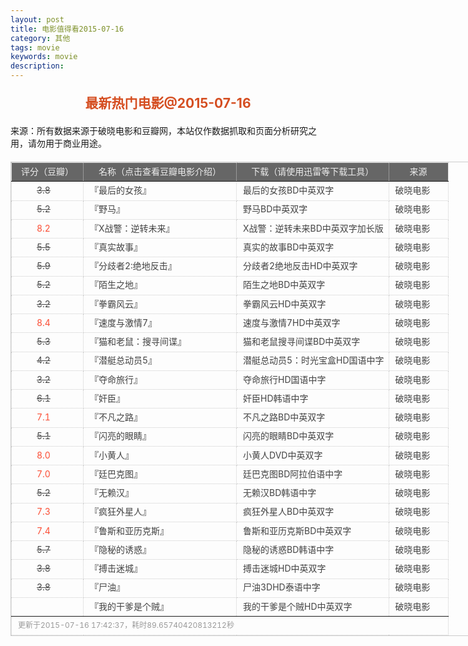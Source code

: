 ```yaml
---
layout: post
title: 电影值得看2015-07-16
category: 其他
tags: movie
keywords: movie 
description: 
---
```

<h2 style="text-align:center;color:#D54E21;margin:20px auto">最新热门电影@2015-07-16</h2>
<div>来源：所有数据来源于破晓电影和豆瓣网，本站仅作数据抓取和页面分析研究之用，请勿用于商业用途。</div>
<table id="movietb">
   <thead>
     <tr>
       <td width="100px">评分（豆瓣）</td>
       <td width="230px">名称（点击查看豆瓣电影介绍）</td>
       <td>下载（请使用迅雷等下载工具）</td>
       <td width="80px">来源</td>
     </tr>
   </thead>
   <tbody>
    <tr><td><a class="grade_bad" href="http://movie.douban.com/subject/21349012/collections" target="_blank">3.8</a></td>      <td>『<a class="movie" href="http://movie.douban.com/subject/21349012/" target="_blank">最后的女孩</a>』</td>      <td><a class="dllink" href="ftp://7:7@p13.poxiao.com:8202/[www.poxiao.com破晓电影]最后的女孩BD中英双字.rmvb" target="_blank">最后的女孩BD中英双字</a></td>      <td><a class="dlsource" href="http://www.poxiao.com/movie/38592.html" target="_blank">破晓电影</a><br /></td>    </tr>    <tr><td><a class="grade_bad" href="http://movie.douban.com/subject/26340965/collections" target="_blank">5.2</a></td>      <td>『<a class="movie" href="http://movie.douban.com/subject/26340965/" target="_blank">野马</a>』</td>      <td><a class="dllink" href="ftp://8:8@p13.poxiao.com:8202/[www.poxiao.com破晓电影]野马BD中英双字.rmvb" target="_blank">野马BD中英双字</a></td>      <td><a class="dlsource" href="http://www.poxiao.com/movie/38591.html" target="_blank">破晓电影</a><br /></td>    </tr>    <tr><td><a class="grade_good" href="http://movie.douban.com/subject/10485647/collections" target="_blank">8.2</a></td>      <td>『<a class="movie" href="http://movie.douban.com/subject/10485647/" target="_blank">X战警：逆转未来</a>』</td>      <td><a class="dllink" href="ftp://6:6@p13.poxiao.com:8202/[www.poxiao.com破晓电影]X战警逆转未来BD中英双字加长版.mp4  " target="_blank">X战警：逆转未来BD中英双字加长版</a></td>      <td><a class="dlsource" href="http://www.poxiao.com/movie/37388.html" target="_blank">破晓电影</a><br /></td>    </tr>    <tr><td><a class="grade_bad" href="http://movie.douban.com/subject/10546665/collections" target="_blank">5.5</a></td>      <td>『<a class="movie" href="http://movie.douban.com/subject/10546665/" target="_blank">真实故事</a>』</td>      <td><a class="dllink" href="ftp://5:5@p13.poxiao.com:8202/[www.poxiao.com破晓电影]真实的故事BD中英双字.rmvb" target="_blank">真实的故事BD中英双字</a></td>      <td><a class="dlsource" href="http://www.poxiao.com/movie/38589.html" target="_blank">破晓电影</a><br /></td>    </tr>    <tr><td><a class="grade_bad" href="http://movie.douban.com/subject/25794212/collections" target="_blank">5.9</a></td>      <td>『<a class="movie" href="http://movie.douban.com/subject/25794212/" target="_blank">分歧者2:绝地反击</a>』</td>      <td><a class="dllink" href="ftp://4:4@p13.poxiao.com:8202/[www.poxiao.com破晓电影]分歧者2绝地反击HD中英双字.rmvb" target="_blank">分歧者2绝地反击HD中英双字</a></td>      <td><a class="dlsource" href="http://www.poxiao.com/movie/38586.html" target="_blank">破晓电影</a><br /></td>    </tr>    <tr><td><a class="grade_bad" href="http://movie.douban.com/subject/25750671/collections" target="_blank">5.2</a></td>      <td>『<a class="movie" href="http://movie.douban.com/subject/25750671/" target="_blank">陌生之地</a>』</td>      <td><a class="dllink" href="ftp://3:3@p13.poxiao.com:8202/[www.poxiao.com破晓电影]陌生之地BD中英双字.rmvb" target="_blank">陌生之地BD中英双字</a></td>      <td><a class="dlsource" href="http://www.poxiao.com/movie/38585.html" target="_blank">破晓电影</a><br /></td>    </tr>    <tr><td><a class="grade_bad" href="http://movie.douban.com/subject/26365723/collections" target="_blank">3.2</a></td>      <td>『<a class="movie" href="http://movie.douban.com/subject/26365723/" target="_blank">拳霸风云</a>』</td>      <td><a class="dllink" href="ftp://2:2@p13.poxiao.com:8202/[www.poxiao.com破晓电影]拳霸风云HD中英双字.rmvb" target="_blank">拳霸风云HD中英双字</a></td>      <td><a class="dlsource" href="http://www.poxiao.com/movie/38584.html" target="_blank">破晓电影</a><br /></td>    </tr>    <tr><td><a class="grade_good" href="http://movie.douban.com/subject/23761370/collections" target="_blank">8.4</a></td>      <td>『<a class="movie" href="http://movie.douban.com/subject/23761370/" target="_blank">速度与激情7</a>』</td>      <td><a class="dllink" href="ftp://1:1@p13.poxiao.com:8202/[www.poxiao.com破晓电影]速度与激情7HD中英双字.rmvb" target="_blank">速度与激情7HD中英双字</a></td>      <td><a class="dlsource" href="http://www.poxiao.com/movie/38582.html" target="_blank">破晓电影</a><br /></td>    </tr>    <tr><td><a class="grade_bad" href="http://movie.douban.com/subject/26423179/collections" target="_blank">5.3</a></td>      <td>『<a class="movie" href="http://movie.douban.com/subject/26423179/" target="_blank">猫和老鼠：搜寻间谍</a>』</td>      <td><a class="dllink" href="ftp://3:3@p13.poxiao.com:8202/[www.poxiao.com破晓电影]猫和老鼠搜寻间谍BD中英双字.rmvb " target="_blank">猫和老鼠搜寻间谍BD中英双字</a></td>      <td><a class="dlsource" href="http://www.poxiao.com/movie/38579.html" target="_blank">破晓电影</a><br /></td>    </tr>    <tr><td><a class="grade_bad" href="http://movie.douban.com/subject/26220733/collections" target="_blank">4.2</a></td>      <td>『<a class="movie" href="http://movie.douban.com/subject/26220733/" target="_blank">潜艇总动员5</a>』</td>      <td><a class="dllink" href="ftp://1:1@p13.poxiao.com:8202/[www.poxiao.com破晓电影]潜艇总动员5：时光宝盒HD国语中字.rmvb" target="_blank">潜艇总动员5：时光宝盒HD国语中字</a></td>      <td><a class="dlsource" href="http://www.poxiao.com/movie/38578.html" target="_blank">破晓电影</a><br /></td>    </tr>    <tr><td><a class="grade_bad" href="http://movie.douban.com/subject/24737155/collections" target="_blank">3.2</a></td>      <td>『<a class="movie" href="http://movie.douban.com/subject/24737155/" target="_blank">夺命旅行</a>』</td>      <td><a class="dllink" href="ftp://2:2@p13.poxiao.com:8202/[www.poxiao.com破晓电影]夺命旅行HD国语中字.rmvb" target="_blank">夺命旅行HD国语中字</a></td>      <td><a class="dlsource" href="http://www.poxiao.com/movie/38577.html" target="_blank">破晓电影</a><br /></td>    </tr>    <tr><td><a class="grade_bad" href="http://movie.douban.com/subject/25823840/collections" target="_blank">6.1</a></td>      <td>『<a class="movie" href="http://movie.douban.com/subject/25823840/" target="_blank">奸臣</a>』</td>      <td><a class="dllink" href="ftp://8:8@p13.poxiao.com:8202/[www.poxiao.com破晓电影]奸臣HD韩语中字.mp4" target="_blank">奸臣HD韩语中字</a></td>      <td><a class="dlsource" href="http://www.poxiao.com/movie/38576.html" target="_blank">破晓电影</a><br /></td>    </tr>    <tr><td><a class="grade_good" href="http://movie.douban.com/subject/24877015/collections" target="_blank">7.1</a></td>      <td>『<a class="movie" href="http://movie.douban.com/subject/24877015/" target="_blank">不凡之路</a>』</td>      <td><a class="dllink" href="ftp://7:7@p13.poxiao.com:8202/[www.poxiao.com破晓电影]不凡之路BD中英双字.rmvb" target="_blank">不凡之路BD中英双字</a></td>      <td><a class="dlsource" href="http://www.poxiao.com/movie/38575.html" target="_blank">破晓电影</a><br /></td>    </tr>    <tr><td><a class="grade_bad" href="http://movie.douban.com/subject/25715842/collections" target="_blank">5.1</a></td>      <td>『<a class="movie" href="http://movie.douban.com/subject/25715842/" target="_blank">闪亮的眼睛</a>』</td>      <td><a class="dllink" href="ftp://6:6@p13.poxiao.com:8202/[www.poxiao.com破晓电影]闪亮的眼睛BD中英双字.rmvb" target="_blank">闪亮的眼睛BD中英双字</a></td>      <td><a class="dlsource" href="http://www.poxiao.com/movie/38573.html" target="_blank">破晓电影</a><br /></td>    </tr>    <tr><td><a class="grade_good" href="http://movie.douban.com/subject/11624706/collections" target="_blank">8.0</a></td>      <td>『<a class="movie" href="http://movie.douban.com/subject/11624706/" target="_blank">小黄人</a>』</td>      <td><a class="dllink" href="ftp://5:5@p13.poxiao.com:8202/[www.poxiao.com破晓电影]小黄人DVD中英双字.rmvb" target="_blank">小黄人DVD中英双字</a></td>      <td><a class="dlsource" href="http://www.poxiao.com/movie/38572.html" target="_blank">破晓电影</a><br /></td>    </tr>    <tr><td><a class="grade_good" href="http://movie.douban.com/subject/25803933/collections" target="_blank">7.0</a></td>      <td>『<a class="movie" href="http://movie.douban.com/subject/25803933/" target="_blank">廷巴克图</a>』</td>      <td><a class="dllink" href="ftp://3:3@p13.poxiao.com:8202/[www.poxiao.com破晓电影]廷巴克图BD阿拉伯语中字.mp4" target="_blank">廷巴克图BD阿拉伯语中字</a></td>      <td><a class="dlsource" href="http://www.poxiao.com/movie/38571.html" target="_blank">破晓电影</a><br /></td>    </tr>    <tr><td><a class="grade_bad" href="http://movie.douban.com/subject/25828520/collections" target="_blank">5.2</a></td>      <td>『<a class="movie" href="http://movie.douban.com/subject/25828520/" target="_blank">无赖汉</a>』</td>      <td><a class="dllink" href="ftp://4:4@p13.poxiao.com:8202/[www.poxiao.com破晓电影]无赖汉BD韩语中字.mp4  " target="_blank">无赖汉BD韩语中字</a></td>      <td><a class="dlsource" href="http://www.poxiao.com/movie/38570.html" target="_blank">破晓电影</a><br /></td>    </tr>    <tr><td><a class="grade_good" href="http://movie.douban.com/subject/10827341/collections" target="_blank">7.3</a></td>      <td>『<a class="movie" href="http://movie.douban.com/subject/10827341/" target="_blank">疯狂外星人</a>』</td>      <td><a class="dllink" href="ftp://7:7@p13.poxiao.com:8202/[www.poxiao.com破晓电影]疯狂外星人BD中英双字.rmvb" target="_blank">疯狂外星人BD中英双字</a></td>      <td><a class="dlsource" href="http://www.poxiao.com/movie/38390.html" target="_blank">破晓电影</a><br /></td>    </tr>    <tr><td><a class="grade_good" href="http://movie.douban.com/subject/24842277/collections" target="_blank">7.4</a></td>      <td>『<a class="movie" href="http://movie.douban.com/subject/24842277/" target="_blank">鲁斯和亚历克斯</a>』</td>      <td><a class="dllink" href="ftp://2:2@p13.poxiao.com:8202/[www.poxiao.com破晓电影]鲁斯和亚历克斯BD中英双字.rmvb" target="_blank">鲁斯和亚历克斯BD中英双字</a></td>      <td><a class="dlsource" href="http://www.poxiao.com/movie/38563.html" target="_blank">破晓电影</a><br /></td>    </tr>    <tr><td><a class="grade_bad" href="http://movie.douban.com/subject/25790755/collections" target="_blank">5.7</a></td>      <td>『<a class="movie" href="http://movie.douban.com/subject/25790755/" target="_blank">隐秘的诱惑</a>』</td>      <td><a class="dllink" href="ftp://8:8@p13.poxiao.com:8202/[www.poxiao.com破晓电影]隐秘的诱惑BD韩语中字.rmvb " target="_blank">隐秘的诱惑BD韩语中字</a></td>      <td><a class="dlsource" href="http://www.poxiao.com/movie/38562.html" target="_blank">破晓电影</a><br /></td>    </tr>    <tr><td><a class="grade_bad" href="http://movie.douban.com/subject/25896040/collections" target="_blank">3.8</a></td>      <td>『<a class="movie" href="http://movie.douban.com/subject/25896040/" target="_blank">搏击迷城</a>』</td>      <td><a class="dllink" href="ftp://7:7@p13.poxiao.com:8202/[www.poxiao.com破晓电影]搏击迷城HD中英双字.rmvb " target="_blank">搏击迷城HD中英双字</a></td>      <td><a class="dlsource" href="http://www.poxiao.com/movie/38561.html" target="_blank">破晓电影</a><br /></td>    </tr>    <tr><td><a class="grade_bad" href="http://movie.douban.com/subject/25993067/collections" target="_blank">3.8</a></td>      <td>『<a class="movie" href="http://movie.douban.com/subject/25993067/" target="_blank">尸油</a>』</td>      <td><a class="dllink" href="ftp://6:6@p13.poxiao.com:8202/[www.poxiao.com破晓电影]尸油3DHD泰语中字.mp4  " target="_blank">尸油3DHD泰语中字</a></td>      <td><a class="dlsource" href="http://www.poxiao.com/movie/38560.html" target="_blank">破晓电影</a><br /></td>    </tr>    <tr><td><a class="grade_bad" href="http://movie.douban.com/subject/26440842/collections" target="_blank"></a></td>      <td>『<a class="movie" href="http://movie.douban.com/subject/26440842/" target="_blank">我的干爹是个贼</a>』</td>      <td><a class="dllink" href="ftp://5:5@p13.poxiao.com:8202/[www.poxiao.com破晓电影]我的干爹是个贼HD中英双字.mkv  " target="_blank">我的干爹是个贼HD中英双字</a></td>      <td><a class="dlsource" href="http://www.poxiao.com/movie/38559.html" target="_blank">破晓电影</a><br /></td>    </tr>
  </tbody>
  <tfoot>
    <tr>
      <td colspan="4">更新于2015-07-16 17:42:37，耗时89.65740420813212秒</td>
    </tr>
  </tfoot>
</table>
<style>
#movietb {width:790px;border:1px #CCCCCC solid;font-size:14px;margin:20px auto;}
#movietb td {border:1px #CCCCCC dotted;line-height:24px;vertical-align: middle;}
#movietb a {text-decoration:none;color:#464646; text-shadow:0 1px 0 #F2F2F2;border:0!important}
#movietb a:hover {text-decoration:underline;color:#D54E21;}
#movietb tbody tr:hover{background:#CCC}
.grade_good {color:#FF5138!important;margin-left:30px}
.grade_bad {text-decoration:line-through!important;margin-left:30px}
#movietb thead {background-color:#666;color:#eee;text-align:center}
#movietb tbody {text-align:left;}
#movietb tbody td {padding-left:10px;}
#movietb tfoot td,.size {padding-left: 10px;font-size:12px;color:#999}
</style>